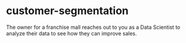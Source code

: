 # customer-segmentation
The owner for a franchise mall reaches out to you as a Data Scientist to analyze their data to see how they can improve sales.

